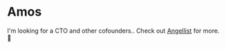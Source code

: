 # Amos

I'm looking for a CTO and other cofounders.. Check out [Angellist](https://angel.co/company/solviofoundation/jobs) for more. 🙂